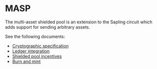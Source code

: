 # MASP

The multi-asset shielded pool is an extension to the Sapling circuit which adds support for sending arbitrary assets.

See the following documents:
- [Cryptographic specification](https://github.com/anoma/masp/blob/main/docs/multi-asset-shielded-pool.pdf)
- [Ledger integration](./masp/ledger-integration.md)
- [Shielded pool incentives](./masp/shielded-pool-incentives.md)
- [Burn and mint](./masp/burn-and-mint.md)
